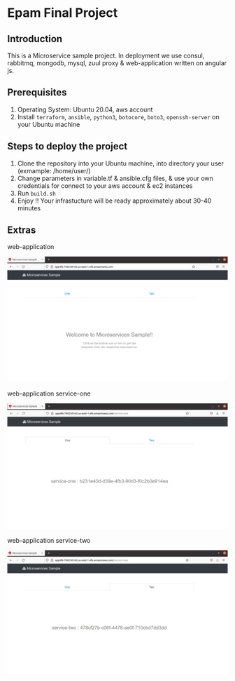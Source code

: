 # Epam Final Project

## Introduction
This is a Microservice sample project. In deployment we use consul, rabbitmq, mongodb, mysql, zuul proxy & web-application written on angular js.
## Prerequisites 
1. Operating System: Ubuntu 20.04, aws account
2. Install `terraform`, `ansible`, `python3`, `botocore`, `boto3`, `openssh-server` on your Ubuntu machine

## Steps to deploy the project
1. Clone the repository into your Ubuntu machine, into directory your user (exmample: /home/user/)
2. Change parameters in variable.tf & ansible.cfg files, & use your own credentials for connect to your aws account & ec2 instances
3. Run `build.sh` 
4. Enjoy !! Your infrastucture will be ready approximately about 30-40 minutes

## Extras

web-application


![alt tag](project_samples/doc/firstpage.png?raw=true)

web-application service-one


![alt tag](project_samples/doc/service-one.jpg?raw=true)

web-application service-two


![alt tag](project_samples/doc/service-two.jpg?raw=true)



